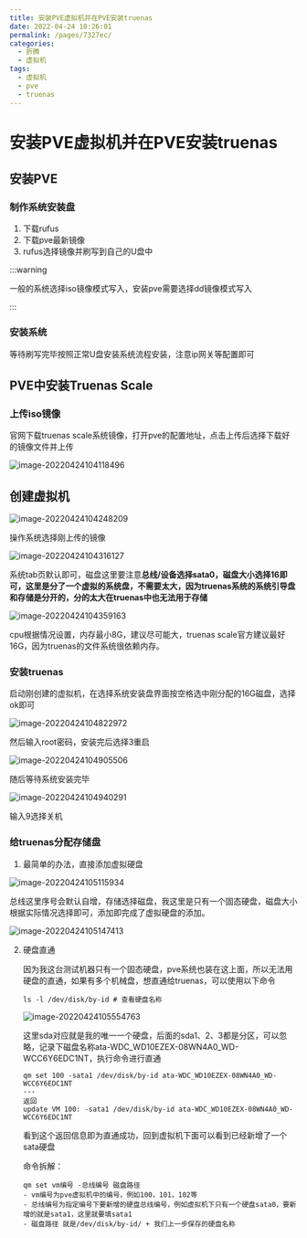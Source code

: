 ```yaml
---
title: 安装PVE虚拟机并在PVE安装truenas
date: 2022-04-24 10:26:01
permalink: /pages/7327ec/
categories:
  - 折腾
  - 虚拟机
tags:
  - 虚拟机
  - pve
  - truenas
---
```



# 安装PVE虚拟机并在PVE安装truenas



## 安装PVE

### 制作系统安装盘

1. 下载rufus
2. 下载pve最新镜像
3. rufus选择镜像并刷写到自己的U盘中

:::warning

一般的系统选择iso镜像模式写入，安装pve需要选择dd镜像模式写入

:::

### 安装系统

等待刷写完毕按照正常U盘安装系统流程安装，注意ip网关等配置即可



## PVE中安装Truenas Scale

### 上传iso镜像

官网下载truenas scale系统镜像，打开pve的配置地址，点击上传后选择下载好的镜像文件并上传

![image-20220424104118496](https://io.storyxc.com/blog/image-20220424104118496.png)

## 创建虚拟机

![image-20220424104248209](https://io.storyxc.com/blog/image-20220424104248209.png)

操作系统选择刚上传的镜像

![image-20220424104316127](https://io.storyxc.com/blog/image-20220424104316127.png)

系统tab页默认即可，磁盘这里要注意**总线/设备选择sata0，磁盘大小选择16即可，这里是分了一个虚拟的系统盘，不需要太大，因为truenas系统的系统引导盘和存储是分开的，分的太大在truenas中也无法用于存储**

![image-20220424104359163](https://io.storyxc.com/blog/image-20220424104359163.png)

cpu根据情况设置，内存最小8G，建议尽可能大，truenas scale官方建议最好16G，因为truenas的文件系统很依赖内存。

### 安装truenas

启动刚创建的虚拟机，在选择系统安装盘界面按空格选中刚分配的16G磁盘，选择ok即可

![image-20220424104822972](https://io.storyxc.com/blog/image-20220424104822972.png)

然后输入root密码，安装完后选择3重启

![image-20220424104905506](https://io.storyxc.com/blog/image-20220424104905506.png)

随后等待系统安装完毕

![image-20220424104940291](https://io.storyxc.com/blog/image-20220424104940291.png)

输入9选择关机

### 给truenas分配存储盘

1. 最简单的办法，直接添加虚拟硬盘

![image-20220424105115934](https://io.storyxc.com/blog/image-20220424105115934.png)

总线这里序号会默认自增，存储选择磁盘，我这里是只有一个固态硬盘，磁盘大小根据实际情况选择即可，添加即完成了虚拟硬盘的添加。

![image-20220424105147413](https://io.storyxc.com/blog/image-20220424105147413.png)



2. 硬盘直通

   因为我这台测试机器只有一个固态硬盘，pve系统也装在这上面，所以无法用硬盘的直通，如果有多个机械盘，想直通给truenas，可以使用以下命令

   ```shell
   ls -l /dev/disk/by-id # 查看硬盘名称
   ```
      ![image-20220424105554763](https://io.storyxc.com/blog/image-20220424105554763.png)

   这里sda对应就是我的唯一一个硬盘，后面的sda1、2、3都是分区，可以忽略，记录下磁盘名称ata-WDC_WD10EZEX-08WN4A0_WD-WCC6Y6EDC1NT，执行命令进行直通

   ```shell
   qm set 100 -sata1 /dev/disk/by-id ata-WDC_WD10EZEX-08WN4A0_WD-WCC6Y6EDC1NT
   ---
   返回
   update VM 100: -sata1 /dev/disk/by-id ata-WDC_WD10EZEX-08WN4A0_WD-WCC6Y6EDC1NT 
   ```
   
   看到这个返回信息即为直通成功，回到虚拟机下面可以看到已经新增了一个sata硬盘
   
   命令拆解：
   
   ```shell
   qm set vm编号 -总线编号 磁盘路径
   - vm编号为pve虚拟机中的编号，例如100，101，102等
   - 总线编号为指定编号下要新增的硬盘总线编号，例如虚拟机下只有一个硬盘sata0，要新增的就是sata1，这里就要填sata1
   - 磁盘路径 就是/dev/disk/by-id/ + 我们上一步保存的硬盘名称
   ```
   
   
